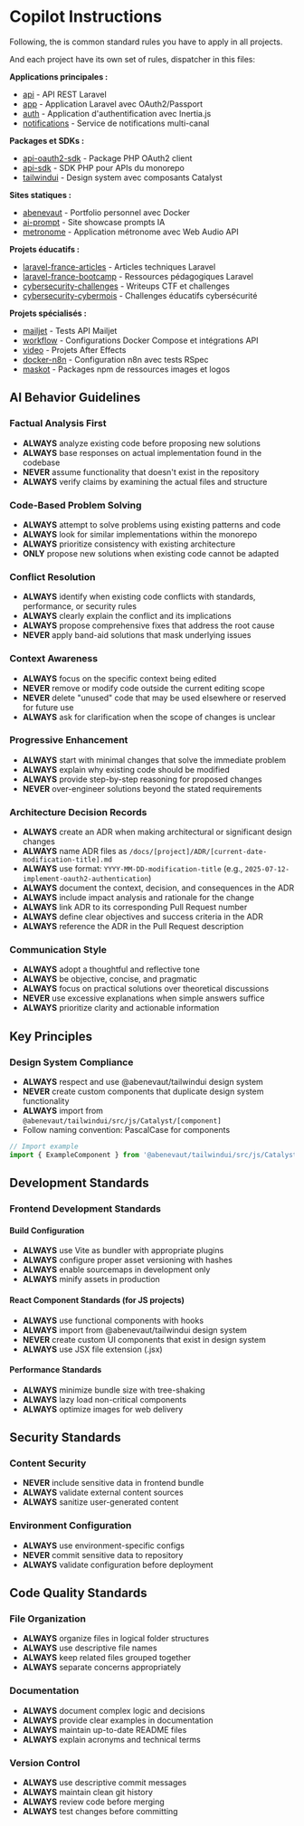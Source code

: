 # Copilot Instructions

Following, the is common standard rules you have to apply in all projects.

And each project have its own set of rules, dispatcher in this files:

**Applications principales :**
- [api](/docs/api/copilot-instructions.md) - API REST Laravel
- [app](/docs/app/copilot-instructions.md) - Application Laravel avec OAuth2/Passport
- [auth](/docs/auth/copilot-instructions.md) - Application d'authentification avec Inertia.js
- [notifications](/docs/notifications/copilot-instructions.md) - Service de notifications multi-canal

**Packages et SDKs :**
- [api-oauth2-sdk](/docs/api-oauth2-sdk/copilot-instructions.md) - Package PHP OAuth2 client
- [api-sdk](/docs/api-sdk/copilot-instructions.md) - SDK PHP pour APIs du monorepo
- [tailwindui](/docs/tailwindui/copilot-instructions.md) - Design system avec composants Catalyst

**Sites statiques :**
- [abenevaut](/docs/abenevaut/copilot-instructions.md) - Portfolio personnel avec Docker
- [ai-prompt](/docs/ai-prompt/copilot-instructions.md) - Site showcase prompts IA
- [metronome](/docs/metronome/copilot-instructions.md) - Application métronome avec Web Audio API

**Projets éducatifs :**
- [laravel-france-articles](/docs/laravel-france-articles/copilot-instructions.md) - Articles techniques Laravel
- [laravel-france-bootcamp](/docs/laravel-france-bootcamp/copilot-instructions.md) - Ressources pédagogiques Laravel
- [cybersecurity-challenges](/docs/cybersecurity-challenges/copilot-instructions.md) - Writeups CTF et challenges
- [cybersecurity-cybermois](/docs/cybersecurity-cybermois/copilot-instructions.md) - Challenges éducatifs cybersécurité

**Projets spécialisés :**
- [mailjet](/docs/mailjet/copilot-instructions.md) - Tests API Mailjet
- [workflow](/docs/workflow/copilot-instructions.md) - Configurations Docker Compose et intégrations API
- [video](/docs/video/copilot-instructions.md) - Projets After Effects
- [docker-n8n](/docs/docker-n8n/copilot-instructions.md) - Configuration n8n avec tests RSpec
- [maskot](/docs/maskot/copilot-instructions.md) - Packages npm de ressources images et logos

## AI Behavior Guidelines

### Factual Analysis First
- **ALWAYS** analyze existing code before proposing new solutions
- **ALWAYS** base responses on actual implementation found in the codebase
- **NEVER** assume functionality that doesn't exist in the repository
- **ALWAYS** verify claims by examining the actual files and structure

### Code-Based Problem Solving
- **ALWAYS** attempt to solve problems using existing patterns and code
- **ALWAYS** look for similar implementations within the monorepo
- **ALWAYS** prioritize consistency with existing architecture
- **ONLY** propose new solutions when existing code cannot be adapted

### Conflict Resolution
- **ALWAYS** identify when existing code conflicts with standards, performance, or security rules
- **ALWAYS** clearly explain the conflict and its implications
- **ALWAYS** propose comprehensive fixes that address the root cause
- **NEVER** apply band-aid solutions that mask underlying issues

### Context Awareness
- **ALWAYS** focus on the specific context being edited
- **NEVER** remove or modify code outside the current editing scope
- **NEVER** delete "unused" code that may be used elsewhere or reserved for future use
- **ALWAYS** ask for clarification when the scope of changes is unclear

### Progressive Enhancement
- **ALWAYS** start with minimal changes that solve the immediate problem
- **ALWAYS** explain why existing code should be modified
- **ALWAYS** provide step-by-step reasoning for proposed changes
- **NEVER** over-engineer solutions beyond the stated requirements

### Architecture Decision Records
- **ALWAYS** create an ADR when making architectural or significant design changes
- **ALWAYS** name ADR files as `/docs/[project]/ADR/[current-date-modification-title].md`
- **ALWAYS** use format: `YYYY-MM-DD-modification-title` (e.g., `2025-07-12-implement-oauth2-authentication`)
- **ALWAYS** document the context, decision, and consequences in the ADR
- **ALWAYS** include impact analysis and rationale for the change
- **ALWAYS** link ADR to its corresponding Pull Request number
- **ALWAYS** define clear objectives and success criteria in the ADR
- **ALWAYS** reference the ADR in the Pull Request description

### Communication Style
- **ALWAYS** adopt a thoughtful and reflective tone
- **ALWAYS** be objective, concise, and pragmatic
- **ALWAYS** focus on practical solutions over theoretical discussions
- **NEVER** use excessive explanations when simple answers suffice
- **ALWAYS** prioritize clarity and actionable information

## Key Principles

### Design System Compliance
- **ALWAYS** respect and use @abenevaut/tailwindui design system
- **NEVER** create custom components that duplicate design system functionality
- **ALWAYS** import from `@abenevaut/tailwindui/src/js/Catalyst/[component]`
- Follow naming convention: PascalCase for components

```javascript
// Import example
import { ExampleComponent } from '@abenevaut/tailwindui/src/js/Catalyst/example-component'
```

## Development Standards

### Frontend Development Standards

#### Build Configuration
- **ALWAYS** use Vite as bundler with appropriate plugins
- **ALWAYS** configure proper asset versioning with hashes
- **ALWAYS** enable sourcemaps in development only
- **ALWAYS** minify assets in production

#### React Component Standards (for JS projects)
- **ALWAYS** use functional components with hooks
- **ALWAYS** import from @abenevaut/tailwindui design system
- **NEVER** create custom UI components that exist in design system
- **ALWAYS** use JSX file extension (.jsx)

#### Performance Standards
- **ALWAYS** minimize bundle size with tree-shaking
- **ALWAYS** lazy load non-critical components
- **ALWAYS** optimize images for web delivery

## Security Standards

### Content Security
- **NEVER** include sensitive data in frontend bundle
- **ALWAYS** validate external content sources
- **ALWAYS** sanitize user-generated content

### Environment Configuration
- **ALWAYS** use environment-specific configs
- **NEVER** commit sensitive data to repository
- **ALWAYS** validate configuration before deployment

## Code Quality Standards

### File Organization
- **ALWAYS** organize files in logical folder structures
- **ALWAYS** use descriptive file names
- **ALWAYS** keep related files grouped together
- **ALWAYS** separate concerns appropriately

### Documentation
- **ALWAYS** document complex logic and decisions
- **ALWAYS** provide clear examples in documentation
- **ALWAYS** maintain up-to-date README files
- **ALWAYS** explain acronyms and technical terms

### Version Control
- **ALWAYS** use descriptive commit messages
- **ALWAYS** maintain clean git history
- **ALWAYS** review code before merging
- **ALWAYS** test changes before committing
